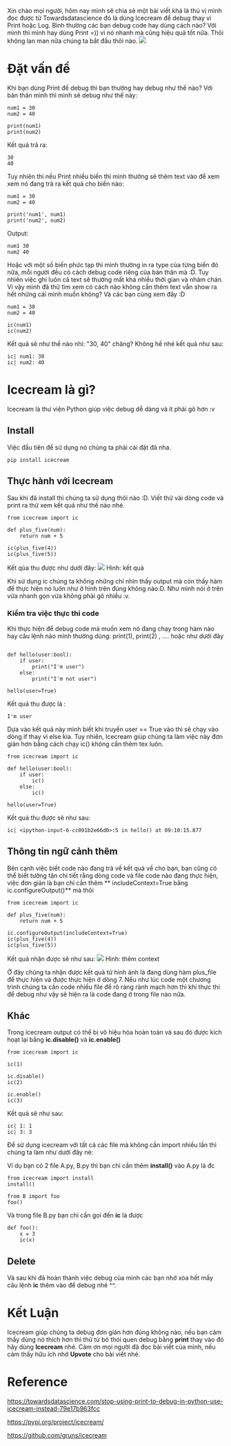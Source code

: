 Xin chào mọi người, hôm nay mình sẽ chia sẻ một bài viết khá là thú vị mình đọc được từ Towardsdatascience đó là dùng Icecream để debug thay vì Print hoặc Log. Bình thường các bạn debug code hay dùng cách nào? Với mình thì mình hay dùng Print =)) vì nó nhanh mà cũng hiệu quả tốt nữa. Thôi không lan man nữa chúng ta bắt đầu thôi nào. 
![](https://images.viblo.asia/8aaf8f44-7c59-47e3-97c6-f95aa9b88585.jpeg)

# Đặt vấn đề
Khi bạn dùng Print để debug thì bạn thường hay debug như thế nào? Với bản thân mình thì mình sẽ debug như thế này: 
```
num1 = 30
num2 = 40 

print(num1)
print(num2)
```

Kết quả trả ra:
```
30
40
```
Tuy nhiên thì nếu Print nhiều biến thì mình thường sẽ thêm text vào để xem xem nó đang trả ra kết quả cho biến nào:

```
num1 = 30
num2 = 40 

print('num1', num1)
print('num2', num2)
```

Output: 
```
num1 30
num2 40
```

Hoặc với một số biến phức tạp thì mình thường in ra type của từng biến đó nữa, mỗi người đều có cách debug code riêng của bản thân mà :D. Tuy nhiên việc ghi luôn cả text sẽ thường mất khá nhiều thời gian và nhàm chán. Vì vậy mình đã thử tìm xem có cách nào không cần thêm text vẫn show ra hết những cái mình muốn không?  Và các bạn cùng xem đây :D 

```
num1 = 30
num2 = 40 

ic(num1)
ic(num2)
```

Kết quả sẽ như thế nào nhỉ: "30, 40" chăng? Không hề nhé kết quả như sau: 
```
ic| num1: 30
ic| num2: 40
```

# Icecream là gì? 
Icecream là thư viện Python giúp việc debug dễ dàng và ít phải gõ hơn :v 

## Install
Việc đầu tiên để sử dụng nó chúng ta phải cài đặt đã nha. 

```
pip install icecream 
```
## Thực hành với Icecream
Sau khi đã install thì chúng ta sử dụng thôi nào :D. Viết thử vài dòng code và print ra thử xem kết quả như thế nào nhé. 

```
from icecream import ic 

def plus_five(num):
    return num + 5

ic(plus_five(4))
ic(plus_five(5))
```

Kết qủa thu được như dưới đây: 
![](https://images.viblo.asia/5a9df8da-68a7-4791-a244-c5235bcaa237.png)
Hình: kết quả 

Khi sử dụng ic chúng ta không những chỉ nhìn thấy output mà còn thấy hàm để thực hiện nó luôn như ở hình trên đúng không nào:D. Như mình nói ở trên vừa nhanh gọn vừa không phải gõ nhiều :v. 

### Kiểm tra việc thực thi code 
Khi thực hiện để debug code mà muốn xem nó đang chạy trong hàm nào hay câu lệnh nào mình thường dùng: print(1), print(2) , .... hoặc như dưới đây 

```

def hello(user:bool):
    if user:
        print("I'm user")
    else:
        print("I'm not user")

hello(user=True)
```

Kết quả thu được là :
```
I'm user
```

Dựa vào kết quả này mình biết khi truyền user == True vào thì sẽ chạy vào dòng if thay vì else kia. Tuy nhiên, Icecream giúp chúng ta làm việc này đơn giản hơn bằng cách chạy ic() không cần thêm tex luôn. 

```
from icecream import ic 

def hello(user:bool):
    if user:
        ic()
    else:
        ic()

hello(user=True)
```

Kết quả thu được sẽ như sau:

```
ic| <ipython-input-6-cc091b2e66d0>:5 in hello() at 09:10:15.877
```

## Thông tin ngữ cảnh thêm 
Bên cạnh việc biết code nào đang trả về kết quả về cho bạn, bạn cũng có thể biết tường tận chi tiết rằng dòng code và file code nào đang thực hiện, việc đơn giản là bạn chỉ cần thêm ** includeContext=True bằng  ic.configureOutput()** mà thôi 

```
from icecream import ic 

def plus_five(num):
    return num + 5

ic.configureOutput(includeContext=True)
ic(plus_five(4))
ic(plus_five(5))
```
Kết quả nhận được sẽ như sau: 
![](https://images.viblo.asia/caa8212d-6d0e-4c9d-9770-ec73883c479a.PNG)
Hình: thêm context

Ở đây chúng ta nhận được kết quả từ hình ảnh là đang dùng hàm plus_file để thực hiện và được thực hiện ở dòng 7. Nếu như lúc code một chương trình chúng ta cần code nhiều file để rõ ràng rành mạch hơn thì khi thực thi để debug như vậy sẽ hiện ra là code đang ở trong file nào nữa. 

## Khác 
Trong icecream output  có thể bị vô hiệu hóa hoàn toàn và sau đó được kích hoạt lại bằng **ic.disable()** và **ic.enable()**
```
from icecream import ic

ic(1)

ic.disable()
ic(2)

ic.enable()
ic(3)
```
Kết quả sẽ như sau:
```
ic| 1: 1
ic| 3: 3
```

Để sử dụng icecream với tất cả các file mà không cần import nhiều lần thì chúng ta làm như dưới đây nè: 

Ví dụ bạn có 2 file A.py, B.py thì bạn chỉ cần thêm **install()** vào A.py là đc 

```
from icecream import install
install()

from B import foo
foo()
```
Và trong file B.py bạn chỉ cần gọi đến **ic** là được 
```
def foo():
    x = 3
    ic(x)
```

## Delete
Và sau khi đã hoàn thành việc debug của mình các bạn nhớ xóa hết mấy câu lệnh **ic** thêm vào để debug nhé ^^. 

# Kết Luận 
Icecream giúp chúng ta debug đơn giản hơn đúng không nào, nếu bạn cảm thấy dùng nó thích hơn thì thử từ bỏ thói quen debug bằng **print** thay vào đó hãy dùng **Icecream** nhé. Cảm ơn mọi người đã đọc bài viết của mình, nếu cảm thấy hữu ích nhớ **Upvote** cho bài viết nhé. 
# Reference 
https://towardsdatascience.com/stop-using-print-to-debug-in-python-use-icecream-instead-79e17b963fcc

https://pypi.org/project/icecream/

https://github.com/gruns/icecream